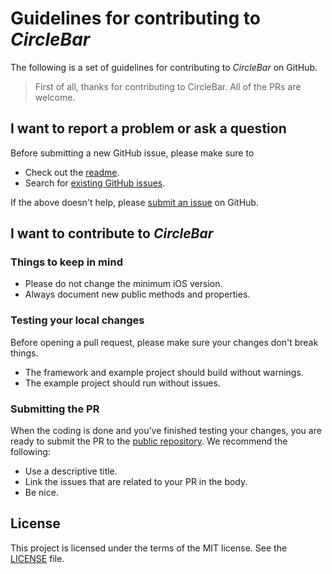 # Guidelines for contributing to _CircleBar_

The following is a set of guidelines for contributing to _CircleBar_ on GitHub.

> First of all, thanks for contributing to CircleBar. All of the PRs are welcome.

## I want to report a problem or ask a question

Before submitting a new GitHub issue, please make sure to

- Check out the [readme](README).
- Search for [existing GitHub issues](https://github.com/softhausHQ/CircleBar/issues).

If the above doesn't help, please [submit an issue](https://github.com/softhausHQ/CircleBar/issues/new) on GitHub.

## I want to contribute to _CircleBar_

### Things to keep in mind

- Please do not change the minimum iOS version.
- Always document new public methods and properties.

### Testing your local changes

Before opening a pull request, please make sure your changes don't break things.

- The framework and example project should build without warnings.
- The example project should run without issues.

### Submitting the PR

When the coding is done and you’ve finished testing your changes, you are ready to submit the PR to the [public repository](https://github.com/softhausHQ/CircleBar). We recommend the following:

- Use a descriptive title.
- Link the issues that are related to your PR in the body.  
- Be nice.

## License

This project is licensed under the terms of the MIT license. See the [LICENSE](LICENSE) file.
